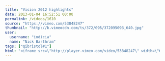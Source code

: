 ```yaml
---
title: "Vision 2012 highlights"
date: 2013-01-04 16:52:51 00:00
permalink: /videos/1610
source: "https://vimeo.com/53848247"
thumbnail: "http://b.vimeocdn.com/ts/372/095/372095093_640.jpg"
user:
  username: "indicia"
  name: "Nick Barthram"
tags: ["qibristol#1"]
html: "<iframe src=\"http://player.vimeo.com/video/53848247\" width=\"654\" height=\"360\" frameborder=\"0\" webkitAllowFullScreen mozallowfullscreen allowFullScreen></iframe>"
---
```


